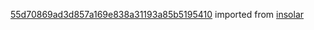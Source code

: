 [55d70869ad3d857a169e838a31193a85b5195410](https://github.com/insolar/insolar/commit/55d70869ad3d857a169e838a31193a85b5195410) imported from [insolar](https://github.com/insolar/insolar)
